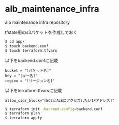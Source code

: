 # alb_maintenance_infra
alb maintenance infra repository

tfstate用のs3バケットを作成しておく

```bash
$ cd app/
$ touch backend.conf
$ touch terraform.tfvars
```

以下をbackend.confに記載

```
bucket = "[バケット名]"
key = "[キー名]"
region = "[リージョン名]"
```

以下をterraform.tfvarsに記載

```
allow_cidr_block="[EC2とALBにアクセスしたいIPアドレス]"
```

```bash
$ terraform init -backend-config=backend.conf
$ terraform plan
$ terraform apply
```

